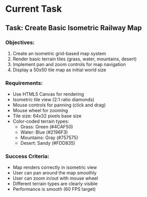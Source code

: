 # Current Task

## Task: Create Basic Isometric Railway Map

### Objectives:
1. Create an isometric grid-based map system
2. Render basic terrain tiles (grass, water, mountains, desert)
3. Implement pan and zoom controls for map navigation
4. Display a 50x50 tile map as initial world size

### Requirements:
- Use HTML5 Canvas for rendering
- Isometric tile view (2:1 ratio diamonds)
- Mouse controls for panning (click and drag)
- Mouse wheel for zooming
- Tile size: 64x32 pixels base size
- Color-coded terrain types:
  - Grass: Green (#4CAF50)
  - Water: Blue (#2196F3)
  - Mountains: Gray (#757575)
  - Desert: Sandy (#FDD835)

### Success Criteria:
- Map renders correctly in isometric view
- User can pan around the map smoothly
- User can zoom in/out with mouse wheel
- Different terrain types are clearly visible
- Performance is smooth (60 FPS target)